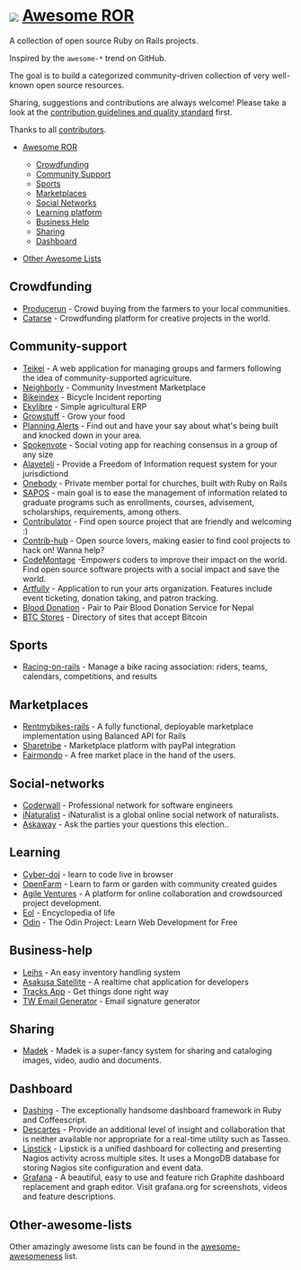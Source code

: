 # <img src="http://rubyonrails.org/images/rails.png" align="absmiddle"/> <a href="#">Awesome ROR</a>

A collection of open source Ruby on Rails projects.

Inspired by the `awesome-*` trend on GitHub.

The goal is to build a categorized community-driven collection of very well-known open source resources.

Sharing, suggestions and contributions are always welcome! Please take a look at the [contribution guidelines and quality standard](https://github.com/itmilos/awesome-open-ror/blob/master/CONTRIBUTING.md) first.

Thanks to all [contributors](https://github.com/itmilos/awesome-open-ror/graphs/contributors).

* [Awesome ROR](#awesome-ror)
  * [Crowdfunding](#crowdfunding)
  * [Community Support](#community-support)
  * [Sports](#sports)
  * [Marketplaces](#marketplaces)
  * [Social Networks](#social-networks)
  * [Learning platform](#learning)
  * [Business Help](#business-help)
  * [Sharing](#sharing)
  * [Dashboard](#dashboard)

* [Other Awesome Lists](#other-awesome-lists)

## Crowdfunding 

* [Producerun](https://github.com/producerun/producerun) - Crowd buying from the farmers to your local communities.
* [Catarse](https://github.com/catarse/catarse) - Crowdfunding platform for creative projects in the world.

## Community-support 

* [Teikei](https://github.com/teikei/teikei) - A web application for managing groups and farmers following the idea of community-supported agriculture.
* [Neighborly](https://github.com/neighborly/) - Community Investment Marketplace 
* [Bikeindex](https://github.com/bikeindex/bike_index) - Bicycle Incident reporting
* [Ekylibre](https://github.com/ekylibre/ekylibre) - Simple agricultural ERP 
* [Growstuff](https://github.com/Growstuff/growstuff) - Grow your food
* [Planning Alerts](https://github.com/openaustralia/planningalerts-app) - Find out and have your say about what's being built and knocked down in your area.
* [Spokenvote](https://github.com/Spokenvote/spokenvote) - Social voting app for reaching consensus in a group of any size
* [Alaveteli](https://github.com/mysociety/alaveteli) - Provide a Freedom of Information request system for your jurisdictiond
* [Onebody](https://github.com/churchio/onebody) - Private member portal for churches, built with Ruby on Rails 
* [SAPOS](https://github.com/gems-uff/sapos) - main goal is to ease the management of information related to graduate programs such as enrollments, courses, advisement, scholarships, requirements, among others.
* [Contribulator](https://github.com/andrew/contribulator) - Find open source project that are friendly and welcoming :)
* [Contrib-hub](https://github.com/orendon/contrib-hub) - Open source lovers, making easier to find cool projects to hack on! Wanna help?
* [CodeMontage](https://github.com/CodeMontageHQ/codemontage) -Empowers coders to improve their impact on the world. Find open source software projects with a social impact and save the world.
* [Artfully](https://github.com/fracturedatlas/artfully_app) - Application to run your arts organization. Features include event ticketing, donation taking, and patron tracking. 
* [Blood Donation](https://github.com/OpenSourceForNepal/BloodDonation) - Pair to Pair Blood Donation Service for Nepal
* [BTC Stores](https://github.com/paladini/btc-stores) -  Directory of sites that accept Bitcoin

## Sports 

* [Racing-on-rails](https://github.com/scottwillson/racing_on_rails) - Manage a bike racing association: riders, teams, calendars, competitions, and results

## Marketplaces

* [Rentmybikes-rails](https://github.com/balanced/rentmybikes-rails) - A fully functional, deployable marketplace implementation using Balanced API for Rails
* [Sharetribe](https://www.sharetribe.com) - Marketplace platform with payPal integration
* [Fairmondo](https://github.com/fairmondo/fairmondo) - A free market place in the hand of the users. 


## Social-networks

* [Coderwall](https://coderwall.com/) - Professional network for software engineers 
* [iNaturalist](https://github.com/inaturalist/inaturalist) - iNaturalist is a global online social network of naturalists.
* [Askaway](https://github.com/askaway/askaway) - Ask the parties your questions this election.. 

## Learning

* [Cyber-doj](http://cyber-dojo.org/) - learn to code live in browser
* [OpenFarm](https://github.com/openfarmcc/OpenFarm) - Learn to farm or garden with community created guides
* [Agile Ventures](https://github.com/AgileVentures/WebsiteOne) - A platform for online collaboration and crowdsourced project development.
* [Eol](https://github.com/EOL/eol) - Encyclopedia of life
* [Odin](https://github.com/EOL/eol) - The Odin Project: Learn Web Development for Free

## Business-help

* [Leihs](https://github.com/zhdk/leihs) - An easy inventory handling system 
* [Asakusa Satellite](http://www.codefirst.org/AsakusaSatellite) - A realtime chat application for developers 
* [Tracks App](https://github.com/TracksApp/tracksapp.github.com) - Get things done right way
* [TW Email Generator](https://github.com/andrewshawcare/thoughtworks-email-signature-generator) - Email signature generator

## Sharing 

* [Madek](https://github.com/zhdk/madek) - Madek is a super-fancy system for sharing and cataloging images, video, audio and documents.

## Dashboard 

* [Dashing](http://shopify.github.com/dashing/) - The exceptionally handsome dashboard framework in Ruby and Coffeescript. 
* [Descartes](https://github.com/obfuscurity/descartes) - Provide an additional level of insight and collaboration that is neither available nor appropriate for a real-time utility such as Tasseo.
* [Lipstick](https://github.com/obfuscurity/lipstick) -  Lipstick is a unified dashboard for collecting and presenting Nagios activity across multiple sites. It uses a MongoDB database for storing Nagios site configuration and event data.
* [Grafana](https://github.com/obfuscurity/grafana) - A beautiful, easy to use and feature rich Graphite dashboard replacement and graph editor. Visit grafana.org for screenshots, videos and feature descriptions.

## Other-awesome-lists 

Other amazingly awesome lists can be found in the [awesome-awesomeness](https://github.com/bayandin/awesome-awesomeness) list.
